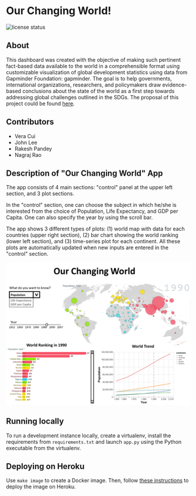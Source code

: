 # Our Changing World!

![license
status](https://img.shields.io/github/license/UBC-MDS/our_changing_world)

## About

This dashboard was created with the objective of making such pertinent fact-based data available to the world in a comprehensible format using customizable visualization of global development statistics using data from Gapminder Foundation: gapminder. The goal is to help governments, international organizations, researchers, and policymakers draw evidence-based conclusions about the state of the world as a first step towards addressing global challenges outlined in the SDGs. The proposal of this project could be found [here](https://github.com/UBC-MDS/our_changing_world/blob/main/proposal.md).

## Contributors

-   Vera Cui
-   John Lee
-   Rakesh Pandey
-   Nagraj Rao

## Description of "Our Changing World" App

The app consists of 4 main sections: "control" panel at the upper left section, and 3 plot sections. 

In the "control" section, one can choose the subject in which he/she is interested from the choice of Population, Life Expectancy, and GDP per Capita. One can also specify the year by using the scroll bar.  

The app shows 3 different types of plots: (1) world map with data for each countries (upper right section), (2) bar chart showing the world ranking (lower left section), and (3) time-series plot for each continent. All these plots are automatically updated when new inputs are entered in the "control" section.  

![](imgs/app_design.png)

## Running locally

To run a development instance locally, create a virtualenv, install the requirements from `requirements.txt` and launch `app.py` using the Python executable from the virtualenv.

## Deploying on Heroku

Use `make image` to create a Docker image. Then, follow [these
instructions](link_to_url) to deploy the image on Heroku.
